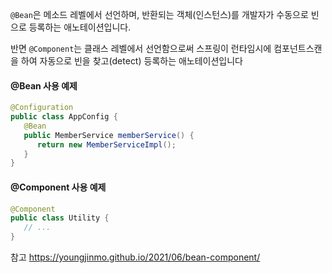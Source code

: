 `@Bean`은 메소드 레벨에서 선언하며, 반환되는 객체(인스턴스)를 개발자가 수동으로 빈으로 등록하는 애노테이션입니다.

반면 `@Component`는 클래스 레벨에서 선언함으로써 스프링이 런타임시에 컴포넌트스캔을 하여 자동으로 빈을 찾고(detect) 등록하는 애노테이션입니다

#### @Bean 사용 예제
```java
@Configuration  
public class AppConfig {  
   @Bean  
   public MemberService memberService() {  
      return new MemberServiceImpl();  
   }  
}
```

#### @Component 사용 예제
```java
@Component  
public class Utility {  
   // ...  
}
```


참고
https://youngjinmo.github.io/2021/06/bean-component/